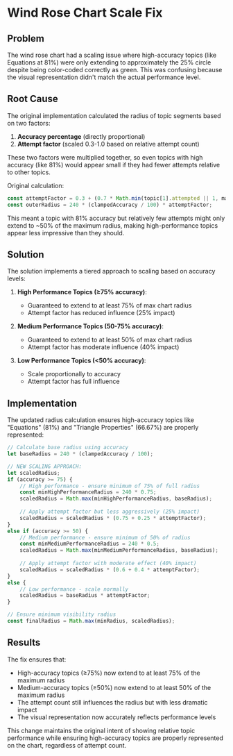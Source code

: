 # Wind Rose Chart Scale Fix

## Problem
The wind rose chart had a scaling issue where high-accuracy topics (like Equations at 81%) were only extending to approximately the 25% circle despite being color-coded correctly as green. This was confusing because the visual representation didn't match the actual performance level.

## Root Cause
The original implementation calculated the radius of topic segments based on two factors:
1. **Accuracy percentage** (directly proportional)
2. **Attempt factor** (scaled 0.3-1.0 based on relative attempt count)

These two factors were multiplied together, so even topics with high accuracy (like 81%) would appear small if they had fewer attempts relative to other topics.

Original calculation:
```javascript
const attemptFactor = 0.3 + (0.7 * Math.min(topic[1].attempted || 1, maxAttempts) / (maxAttempts || 1));
const outerRadius = 240 * (clampedAccuracy / 100) * attemptFactor;
```

This meant a topic with 81% accuracy but relatively few attempts might only extend to ~50% of the maximum radius, making high-performance topics appear less impressive than they should.

## Solution
The solution implements a tiered approach to scaling based on accuracy levels:

1. **High Performance Topics (≥75% accuracy)**:
   - Guaranteed to extend to at least 75% of max chart radius
   - Attempt factor has reduced influence (25% impact)

2. **Medium Performance Topics (50-75% accuracy)**:
   - Guaranteed to extend to at least 50% of max chart radius
   - Attempt factor has moderate influence (40% impact)

3. **Low Performance Topics (<50% accuracy)**:
   - Scale proportionally to accuracy
   - Attempt factor has full influence

## Implementation
The updated radius calculation ensures high-accuracy topics like "Equations" (81%) and "Triangle Properties" (66.67%) are properly represented:

```javascript
// Calculate base radius using accuracy
let baseRadius = 240 * (clampedAccuracy / 100);

// NEW SCALING APPROACH:
let scaledRadius;
if (accuracy >= 75) {
    // High performance - ensure minimum of 75% of full radius
    const minHighPerformanceRadius = 240 * 0.75;
    scaledRadius = Math.max(minHighPerformanceRadius, baseRadius);
    
    // Apply attempt factor but less aggressively (25% impact)
    scaledRadius = scaledRadius * (0.75 + 0.25 * attemptFactor);
} 
else if (accuracy >= 50) {
    // Medium performance - ensure minimum of 50% of radius
    const minMediumPerformanceRadius = 240 * 0.5;
    scaledRadius = Math.max(minMediumPerformanceRadius, baseRadius);
    
    // Apply attempt factor with moderate effect (40% impact)
    scaledRadius = scaledRadius * (0.6 + 0.4 * attemptFactor);
}
else {
    // Low performance - scale normally
    scaledRadius = baseRadius * attemptFactor;
}

// Ensure minimum visibility radius
const finalRadius = Math.max(minRadius, scaledRadius);
```

## Results
The fix ensures that:
- High-accuracy topics (≥75%) now extend to at least 75% of the maximum radius
- Medium-accuracy topics (≥50%) now extend to at least 50% of the maximum radius
- The attempt count still influences the radius but with less dramatic impact
- The visual representation now accurately reflects performance levels

This change maintains the original intent of showing relative topic performance while ensuring high-accuracy topics are properly represented on the chart, regardless of attempt count.
